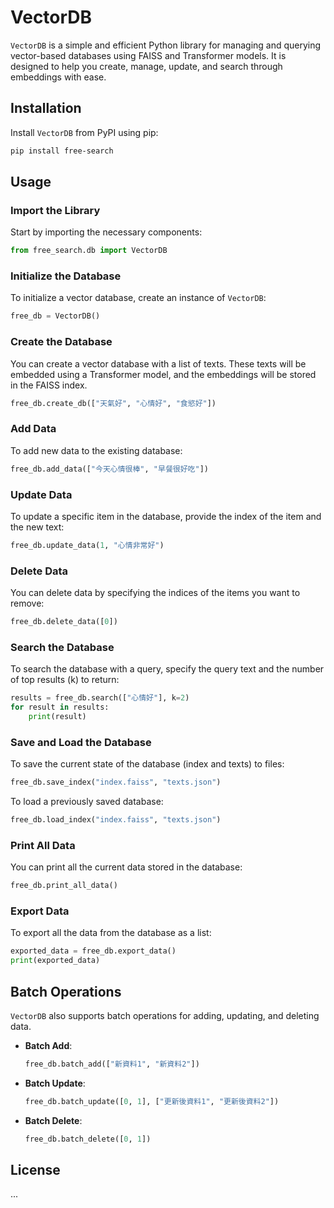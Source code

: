 
# VectorDB

`VectorDB` is a simple and efficient Python library for managing and querying vector-based databases using FAISS and Transformer models. It is designed to help you create, manage, update, and search through embeddings with ease.

## Installation

Install `VectorDB` from PyPI using pip:

```bash
pip install free-search
```

## Usage

### Import the Library

Start by importing the necessary components:

```python
from free_search.db import VectorDB
```

### Initialize the Database

To initialize a vector database, create an instance of `VectorDB`:

```python
free_db = VectorDB()
```

### Create the Database

You can create a vector database with a list of texts. These texts will be embedded using a Transformer model, and the embeddings will be stored in the FAISS index.

```python
free_db.create_db(["天氣好", "心情好", "食慾好"])
```

### Add Data

To add new data to the existing database:

```python
free_db.add_data(["今天心情很棒", "早餐很好吃"])
```

### Update Data

To update a specific item in the database, provide the index of the item and the new text:

```python
free_db.update_data(1, "心情非常好")
```

### Delete Data

You can delete data by specifying the indices of the items you want to remove:

```python
free_db.delete_data([0])
```

### Search the Database

To search the database with a query, specify the query text and the number of top results (k) to return:

```python
results = free_db.search(["心情好"], k=2)
for result in results:
    print(result)
```

### Save and Load the Database

To save the current state of the database (index and texts) to files:

```python
free_db.save_index("index.faiss", "texts.json")
```

To load a previously saved database:

```python
free_db.load_index("index.faiss", "texts.json")
```

### Print All Data

You can print all the current data stored in the database:

```python
free_db.print_all_data()
```

### Export Data

To export all the data from the database as a list:

```python
exported_data = free_db.export_data()
print(exported_data)
```

## Batch Operations

`VectorDB` also supports batch operations for adding, updating, and deleting data.

- **Batch Add**:
  ```python
  free_db.batch_add(["新資料1", "新資料2"])
  ```

- **Batch Update**:
  ```python
  free_db.batch_update([0, 1], ["更新後資料1", "更新後資料2"])
  ```

- **Batch Delete**:
  ```python
  free_db.batch_delete([0, 1])
  ```

## License

...
